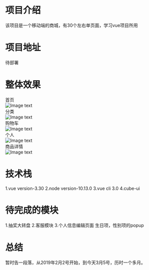 # 项目介绍
该项目是一个移动端的商城，有30个左右单页面，学习vue项目所用

# 项目地址
待部署

# 整体效果
首页  
![Image text](https://github.com/youzhi0403/hw360/blob/master/README_PICTURE/p1.png)  
分类  
![Image text](https://github.com/youzhi0403/hw360/blob/master/README_PICTURE/p2.png)  
购物车  
![Image text](https://github.com/youzhi0403/hw360/blob/master/README_PICTURE/p3.png)  
个人  
![Image text](https://github.com/youzhi0403/hw360/blob/master/README_PICTURE/p4.png)  
商品详情  
![Image text](https://github.com/youzhi0403/hw360/blob/master/README_PICTURE/p5.png)  

# 技术栈
1.vue version-3.30
2.node version-10.13.0
3.vue cli 3.0
4.cube-ui

# 待完成的模块
1.抽奖大转盘
2.客服模块
3.个人信息编辑页面 生日项，性别项的popup

# 总结
暂时告一段落，从2019年2月2号开始，到今天3月5号，历时一个多月。
